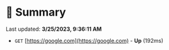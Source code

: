 # 📖 Summary
Last updated: **3/25/2023, 9:36:11 AM**

- `GET` [https://google.com](https://google.com) - **Up** (192ms)

